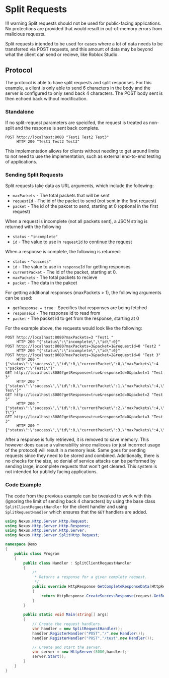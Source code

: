 # Split Requests
!!! warning
    Split requests should not be used for public-facing
    applications. No protections are provided that
    would result in out-of-memory errors from malicious
    requests.

Split requests intended to be used for cases where
a lot of data needs to be transferred via POST requests,
and this amount of data may be beyond what the client
can send or recieve, like Roblox Studio.

## Protocol
The protocol is able to have split requests and split
responses. For this example, a client is only able to
send 6 characters in the body and the server is configured
to only send back 4 characters. The POST body sent is then
echoed back without modification.

### Standalone
If no split-request parameters are speicifed, the request
is treated as non-split and the response is sent back
complete.

```
POST http://localhost:8080 "Test1 Test2 Test3"
     HTTP 200 "Test1 Test2 Test3"
```

This implementation allows for clients without needing
to get around limits to not need to use the implementation,
such as external end-to-end testing of applications.

### Sending Split Requests
Split requests take data as URL arguments, which include the following:
- `maxPackets` - The total packets that will be sent
- `requestId` - The id of the packet to send (not sent in the first request)
- `packet` - The id of the pakcet to send, starting at 0 (optional in the first request)

When a request is incomplete (not all packets sent), a JSON
string is returned with the following
- `status` - `"incomplete"`
- `id` - The value to use in `requestId` to continue the request

When a response is complete, the following is returned:
- `status` - `"success"`
- `id` - The value to use in `responseId` for getting responses
- `currentPacket` - The id of the packet, starting at 0.
- `maxPackets` - The total packets to recieve
- `packet` - The data in the pakcet

For getting additional responses (maxPackets > 1), the following
arguments can be used:
- `getResponse = true` - Specifies that responses are being fetched
- `responseId` - The response id to read from
- `packet` - The packet id to get from the response, starting at 0

For the example above, the requests would look like the following:
```
POST http://localhost:8080?maxPackets=3 "Test1 "
     HTTP 200 "{"status\":\"incomplete\",\"id\":0}"
POST http://localhost:8080?maxPackets=3&packet=1&requestId=0 "Test2 "
     HTTP 200 "{"status\":\"incomplete\",\"id\":0}"
POST http://localhost:8080?maxPackets=3&packet=2&requestId=0 "Test 3"
     HTTP 200 "{"status\":\"success\",\"id\":0,\"currentPacket\":0,\"maxPackets\":4 \"packet\":\"Test1\"}"
GET http://localhost:8080?getResponse=true&responseId=0&packet=1 "Test 3"
     HTTP 200 "{"status\":\"success\",\"id\":0,\"currentPacket\":1,\"maxPackets\":4,\"packet\":\" Tes\"}"
GET http://localhost:8080?getResponse=true&responseId=0&packet=2 "Test 3"
     HTTP 200 "{"status\":\"success\",\"id\":0,\"currentPacket\":2,\"maxPackets\":4,\"packet\":\"t2 T\"}"
GET http://localhost:8080?getResponse=true&responseId=0&packet=3 "Test 3"
     HTTP 200 "{"status\":\"success\",\"id\":0,\"currentPacket\":3,\"maxPackets\":4,\"packet\":\"est3\"}"
```

After a response is fully retrieved, it is removed to save memory.
This however does cause a vulnerability since malicous (or just incorrect
usage of the protocol) will result in a memory leak. Same goes for sending
requests since they need to be stored and combined. Additionally, there
is no checks for the size, so denial of service attacks can be performed
by sending large, incomplete requests that won't get cleared. This system
is not intended for publicly facing applications.

### Code Example
The code from the previous example can be tweaked to work with this (ignoring
the limit of sending back 4 characters) by using the base class `SplitClientRequestHandler`
for the client handler and using `SplitRequestHandler` which ensures that
the `GET` handlers are added.

```csharp
using Nexus.Http.Server.Http.Request;
using Nexus.Http.Server.Http.Response;
using Nexus.Http.Server.Http.Server;
using Nexus.Http.Server.SplitHttp.Request;

namespace Demo
{
    public class Program
    {
        public class Handler : SplitClientRequestHandler
        {
            /*
             * Returns a response for a given complete request.
             */
            public override HttpResponse GetCompleteResponseData(HttpRequest request)
            {
                return HttpResponse.CreateSuccessResponse(request.GetBody());
            }
        }
        
        public static void Main(string[] args)
        {
            // Create the request handlers.
            var handler = new SplitRequestHandler();
            handler.RegisterHandler("POST","/",new Handler());
            handler.RegisterHandler("POST","/test",new Handler());

            // Create and start the server.
            var server = new HttpServer(8080,handler);
            server.Start();
        }
    }
}
```